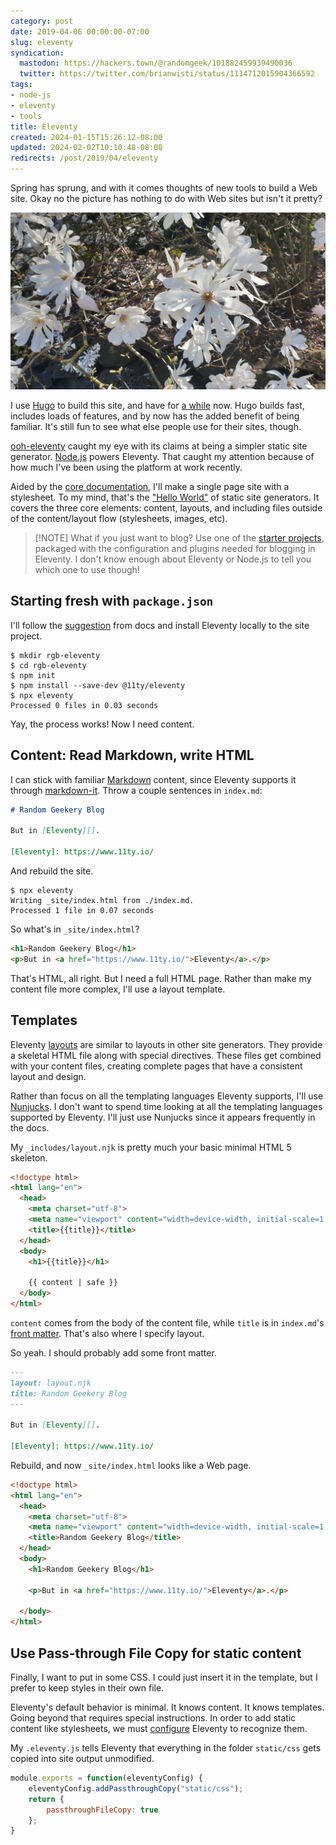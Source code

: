 ```yaml
---
category: post
date: 2019-04-06 00:00:00-07:00
slug: eleventy
syndication:
  mastodon: https://hackers.town/@randomgeek/101882459939490036
  twitter: https://twitter.com/brianwisti/status/1114712015904366592
tags:
- node-js
- eleventy
- tools
title: Eleventy
created: 2024-01-15T15:26:12-08:00
updated: 2024-02-02T10:10:48-08:00
redirects: /post/2019/04/eleventy
---
```


Spring has sprung, and with it comes thoughts of new tools to build a Web site. Okay no the picture has nothing to do with Web sites but isn't it pretty?

<!--more-->

![attachments/img/2019/cover-2019-04-06.jpg](../../../attachments/img/2019/cover-2019-04-06.jpg)

I use [Hugo](../../../card/Hugo.md) to build this site, and have for [a while](../../2015/09/next-hugo.md) now. Hugo builds fast, includes loads of features, and by now has the added benefit of being familiar. It's still fun to see what else people use for their sites, though.

[ooh-eleventy](ooh-eleventy.md) caught my eye with its claims at being a simpler static site generator. [Node.js](../../../card/Node.js.md) powers Eleventy. That caught my attention because of how much I've been using the platform at work recently.

Aided by the [core documentation](https://www.11ty.io/docs/), I'll make a single page site with a stylesheet. To my mind, that's the ["Hello World"](https://en.wikipedia.org/wiki/%22Hello,_World!%22_program) of static site generators. It covers the three core elements: content, layouts, and including files outside of the content/layout flow (stylesheets, images, etc).

 > 
 > \[!NOTE\] What if you just want to blog?
 > Use one of the [starter projects](https://www.11ty.io/docs/starter/), packaged with the configuration and plugins needed for blogging in Eleventy. I don't know enough about Eleventy or Node.js to tell you which one to use though!

## Starting fresh with `package.json`

I'll follow the [suggestion](https://www.11ty.io/docs/local-installation/) from docs and install Eleventy locally to the site project.

````console
$ mkdir rgb-eleventy
$ cd rgb-eleventy
$ npm init
$ npm install --save-dev @11ty/eleventy
$ npx eleventy
Processed 0 files in 0.03 seconds
````

Yay, the process works! Now I need content.

## Content: Read Markdown, write HTML

I can stick with familiar [Markdown](../../../card/Markdown.md) content, since Eleventy supports it through [markdown-it](https://markdown-it.github.io/). Throw a couple sentences in `index.md`:

````markdown
# Random Geekery Blog

But in [Eleventy][].

[Eleventy]: https://www.11ty.io/
````

And rebuild the site.

````shell
$ npx eleventy
Writing _site/index.html from ./index.md.
Processed 1 file in 0.07 seconds
````

So what's in `_site/index.html`?

````html
<h1>Random Geekery Blog</h1>
<p>But in <a href="https://www.11ty.io/">Eleventy</a>.</p>
````

That's HTML, all right. But I need a full HTML page. Rather than make my content file more complex, I'll use a layout template.

## Templates

Eleventy [layouts](https://www.11ty.io/docs/layouts/) are similar to layouts in other site generators. They provide a skeletal HTML file along with special directives. These files get combined with your content files, creating complete pages that have a consistent layout and design.

Rather than focus on all the templating languages Eleventy supports, I'll use
[Nunjucks](https://mozilla.github.io/nunjucks/). I don't want to spend time looking at all the templating languages supported by Eleventy. I'll just use Nunjucks since it appears frequently in the docs.

My `_includes/layout.njk` is pretty much your basic minimal HTML 5 skeleton.

````html
<!doctype html>
<html lang="en">
  <head>
    <meta charset="utf-8">
    <meta name="viewport" content="width=device-width, initial-scale=1.0">
    <title>{{title}}</title>
  </head>
  <body>
    <h1>{{title}}</h1>

    {{ content | safe }}
  </body>
</html>
````

`content` comes from the body of the content file, while `title` is in `index.md`'s [front matter](https://www.11ty.io/docs/data-frontmatter/). That's also where I specify layout.

So yeah. I should probably add some front matter.

````markdown
---
layout: layout.njk
title: Random Geekery Blog
---

But in [Eleventy][].

[Eleventy]: https://www.11ty.io/
````

Rebuild, and now `_site/index.html` looks like a Web page.

````html
<!doctype html>
<html lang="en">
  <head>
    <meta charset="utf-8">
    <meta name="viewport" content="width=device-width, initial-scale=1.0">
    <title>Random Geekery Blog</title>
  </head>
  <body>
    <h1>Random Geekery Blog</h1>

    <p>But in <a href="https://www.11ty.io/">Eleventy</a>.</p>

  </body>
</html>
````

## Use Pass-through File Copy for static content

Finally, I want to put in some CSS. I could just insert it in the template, but I prefer to keep styles in their own file.

Eleventy's default behavior is minimal. It knows content. It knows templates. Going beyond that requires special instructions. In order to add static content like stylesheets, we must [configure](https://www.11ty.io/docs/config/) Eleventy to recognize them.

My `.eleventy.js` tells Eleventy that everything in the folder `static/css` gets copied into site output unmodified.

````javascript
module.exports = function(eleventyConfig) {
    eleventyConfig.addPassthroughCopy("static/css");
    return {
        passthroughFileCopy: true
    };
}
````
